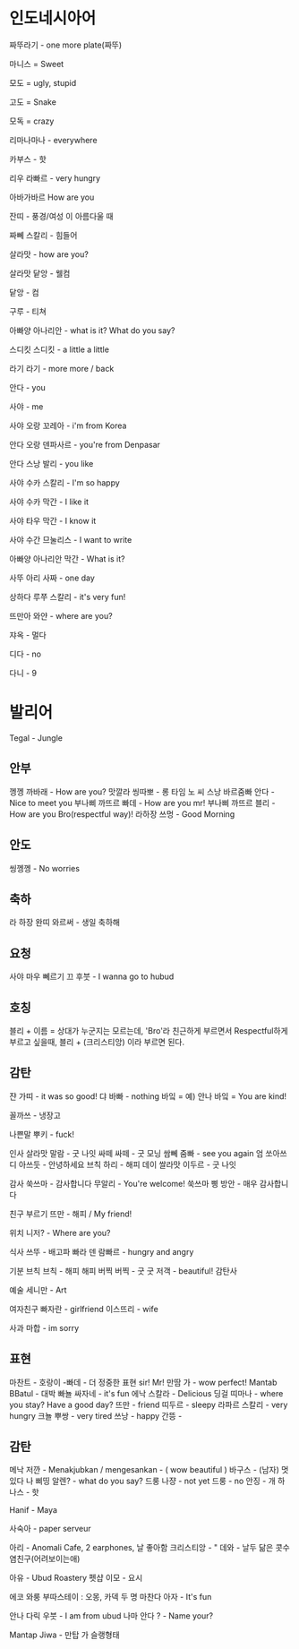 # 인도네시아어 


짜뚜라기 - one more plate(짜뚜)

마니스 = Sweet

모도 = ugly, stupid

고도 = Snake

모독 = crazy

리마나마나 - everywhere

카부스 - 핫

리우 라빠르 - very hungry

아바가바르 How are you

잔띠 - 풍경/여성 이 아름다울 때

짜뻬 스칼리 - 힘들어

살라맛 - how are you?

살라맛 닽앙 - 웰컴

닽앙 - 컴

구루 - 티쳐

아빠양 아나리안 - what is it? What do you say?

스디킷 스디킷 - a little a little

라기 라기 - more more / back

안다 - you 

사야 - me 

사야 오랑 꼬레아 - i'm from Korea

안다 오랑 덴파사르 - you're from Denpasar

안다 스낭 발리 - you like 

사야 수카 스칼리 - I'm so happy

사야 수카 막간 - I like it

사야 타우 막간 - I know it

사야 수간 므눌리스 - I want to write

아빠양 아나리안 막간 - What is it?

사뚜 아리 사짜 - one day

상하다 루쭈 스칼리 - it's very fun!

뜨만아 와얀 - where are you?

쟈옥 - 멀다

디다 - no 

다니 - 9


# 발리어

Tegal - Jungle 

## 안부 

껭껭 까바래 - How are you?
맛깔라 씽따뽀 - 롱 타임 노 씨
스낭 바르줌빠 안다 - Nice to meet you
부나삐 까뜨르 빠데 - How are you mr! 
부나삐 까뜨르 블리 - How are you Bro(respectful way)!
라하장 쓰멍 - Good Morning

## 안도

씽껭껭 - No worries

## 축하

라 하장 완띠 와르써 - 생일 축하해 

## 요청

사야 마우 뻬르기 끄 후붓 - I wanna go to hubud

## 호칭

블리 + 이름 = 상대가 누군지는 모르는데, 'Bro'라 친근하게 부르면서 Respectful하게 부르고 싶을때, 블리 + (크리스티앙) 이라 부르면 된다.

## 감탄

쟌 가띠 - it was so good!
댜 바빠 - nothing
바잌 = 예) 안나 바잌 = You are kind! 

꼴까쓰 - 냉장고


나쁜말
뿌키 - fuck!

인사
살라맛 말람 - 굿 나잇
싸떼 싸떼 - 굿 모닝
쌈뻬 줌빠 - see you again
엄 쏘아쓰디 아쓰둣 - 안녕하세요
브칙 하리 - 해피 데이
쌀라맛 이두르 - 굿 나잇

감사
쑥쓰마 - 감사합니다
무알리 - You're welcome!
쑥쓰마 삥 방안 - 매우 감사합니다

친구 부르기
뜨만 - 해피 / My friend!

위치
니저? - Where are you?

식사
쓰뚜 - 배고파
빠라 덴 람빠르 - hungry and angry

기분
브칙 브칙 - 해피 해피
버찍 버찍 - 굿 굿
저객 - beautiful! 감탄사

예술
세니만 - Art

여자친구
빠자란 - girlfriend
이스뜨리 - wife

사과
마합 - im sorry

## 표현

마찬트 - 호랑이
-빠데 - 더 정중한 표현 sir! Mr!
만땀 가 - wow perfect!
Mantab BBatul - 대박
빠뇰 싸자네 - it's fun 
에낙 스칼라 - Delicious
딩걸 띠마나 - where you stay?
Have a good day?
뜨만 - friend
띠두르 - sleepy
라파르 스칼리 - very hungry
크뇰 뿌쌍 - very tired
쓰낭 - happy 
간뜽 - 

## 감탄
메낙 저깐 - Menakjubkan / mengesankan - ( wow beautiful )
바구스 - (남자) 멋있다
나 삐띵 알렌? - what do you say?
드룽 나쟝 - not yet
드룽 - no
안징 - 개
하나스 - 핫

Hanif -
Maya

사숙아 - paper serveur 

아리 - Anomali Cafe, 2 earphones, 날 좋아함
크리스티앙 - "
데와 - 날두 닮은 콧수염친구(어려보이는애)

아유 - Ubud Roastery
펫샵 이모 - 요시

에코 와룽
부따스테이 : 오몽, 카덱 두 명
마찬다 아자 - It's fun

안나 다릭 우붓 - I am from ubud
나마 안다 ? - Name your?


Mantap Jiwa - 만탑 가 슬랭형태